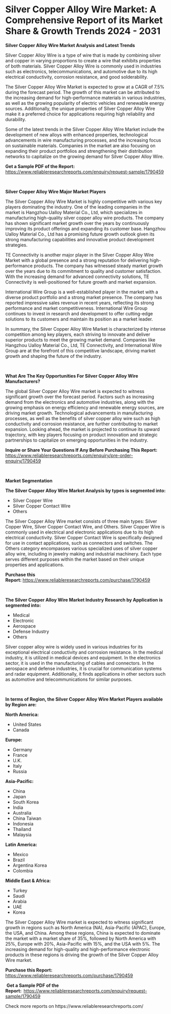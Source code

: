 <p><h1>Silver Copper Alloy Wire Market: A Comprehensive Report of its Market Share & Growth Trends 2024 - 2031</h1></p><p><strong>Silver Copper Alloy Wire Market Analysis and Latest Trends</strong></p>
<p><p>Silver Copper Alloy Wire is a type of wire that is made by combining silver and copper in varying proportions to create a wire that exhibits properties of both materials. Silver Copper Alloy Wire is commonly used in industries such as electronics, telecommunications, and automotive due to its high electrical conductivity, corrosion resistance, and good solderability.</p><p>The Silver Copper Alloy Wire Market is expected to grow at a CAGR of 7.5% during the forecast period. The growth of this market can be attributed to the increasing demand for high-performance materials in various industries, as well as the growing popularity of electric vehicles and renewable energy sources. Additionally, the unique properties of Silver Copper Alloy Wire make it a preferred choice for applications requiring high reliability and durability.</p><p>Some of the latest trends in the Silver Copper Alloy Wire Market include the development of new alloys with enhanced properties, technological advancements in wire manufacturing processes, and the increasing focus on sustainable materials. Companies in the market are also focusing on expanding their product portfolios and strengthening their distribution networks to capitalize on the growing demand for Silver Copper Alloy Wire.</p></p>
<p><strong>Get a Sample PDF of the Report:&nbsp;</strong> <a href="https://www.reliableresearchreports.com/enquiry/request-sample/1790459">https://www.reliableresearchreports.com/enquiry/request-sample/1790459</a></p>
<p>&nbsp;</p>
<p><strong>Silver Copper Alloy Wire Major Market Players</strong></p>
<p><p>The Silver Copper Alloy Wire Market is highly competitive with various key players dominating the industry. One of the leading companies in the market is Hangzhou Ualloy Material Co., Ltd, which specializes in manufacturing high-quality silver copper alloy wire products. The company has shown significant market growth over the years by continuously improving its product offerings and expanding its customer base. Hangzhou Ualloy Material Co., Ltd has a promising future growth outlook given its strong manufacturing capabilities and innovative product development strategies.</p><p>TE Connectivity is another major player in the Silver Copper Alloy Wire Market with a global presence and a strong reputation for delivering high-performance products. The company has witnessed steady market growth over the years due to its commitment to quality and customer satisfaction. With the increasing demand for advanced connectivity solutions, TE Connectivity is well-positioned for future growth and market expansion.</p><p>International Wire Group is a well-established player in the market with a diverse product portfolio and a strong market presence. The company has reported impressive sales revenue in recent years, reflecting its strong performance and market competitiveness. International Wire Group continues to invest in research and development to offer cutting-edge solutions to its customers and maintain its position as a market leader.</p><p>In summary, the Silver Copper Alloy Wire Market is characterized by intense competition among key players, each striving to innovate and deliver superior products to meet the growing market demand. Companies like Hangzhou Ualloy Material Co., Ltd, TE Connectivity, and International Wire Group are at the forefront of this competitive landscape, driving market growth and shaping the future of the industry.</p></p>
<p>&nbsp;</p>
<p><strong>What Are The Key Opportunities For Silver Copper Alloy Wire Manufacturers?</strong></p>
<p><p>The global Silver Copper Alloy Wire market is expected to witness significant growth over the forecast period. Factors such as increasing demand from the electronics and automotive industries, along with the growing emphasis on energy efficiency and renewable energy sources, are driving market growth. Technological advancements in manufacturing processes, as well as the benefits of silver copper alloy wire such as high conductivity and corrosion resistance, are further contributing to market expansion. Looking ahead, the market is projected to continue its upward trajectory, with key players focusing on product innovation and strategic partnerships to capitalize on emerging opportunities in the industry.</p></p>
<p><strong>Inquire or Share Your Questions If Any Before Purchasing This Report:</strong> <a href="https://www.reliableresearchreports.com/enquiry/pre-order-enquiry/1790459">https://www.reliableresearchreports.com/enquiry/pre-order-enquiry/1790459</a></p>
<p>&nbsp;</p>
<p><strong>Market Segmentation</strong></p>
<p><strong>The Silver Copper Alloy Wire Market Analysis by types is segmented into:</strong></p>
<p><ul><li>Silver Copper Wire</li><li>Silver Copper Contact Wire</li><li>Others</li></ul></p>
<p><p>The Silver Copper Alloy Wire market consists of three main types: Silver Copper Wire, Silver Copper Contact Wire, and Others. Silver Copper Wire is commonly used in electrical and electronic applications due to its high electrical conductivity. Silver Copper Contact Wire is specifically designed for use in contact applications, such as connectors and switches. The Others category encompasses various specialized uses of silver copper alloy wire, including in jewelry making and industrial machinery. Each type serves different purposes within the market based on their unique properties and applications.</p></p>
<p><strong>Purchase this Report:&nbsp;</strong><a href="https://www.reliableresearchreports.com/purchase/1790459">https://www.reliableresearchreports.com/purchase/1790459</a></p>
<p>&nbsp;</p>
<p><strong>The Silver Copper Alloy Wire Market Industry Research by Application is segmented into:</strong></p>
<p><ul><li>Medical</li><li>Electronic</li><li>Aerospace</li><li>Defense Industry</li><li>Others</li></ul></p>
<p><p>Silver copper alloy wire is widely used in various industries for its exceptional electrical conductivity and corrosion resistance. In the medical industry, it is utilized in medical devices and equipment. In the electronics sector, it is used in the manufacturing of cables and connectors. In the aerospace and defense industries, it is crucial for communication systems and radar equipment. Additionally, it finds applications in other sectors such as automotive and telecommunications for similar purposes.</p></p>
<p>&nbsp;</p>
<p><strong>In terms of Region, the Silver Copper Alloy Wire Market Players available by Region are:</strong></p>
<p>
    <p> <strong> North America: </strong>
        <ul>
            <li>United States</li>
            <li>Canada</li>
        </ul>
        </p> 
    <p> <strong> Europe: </strong>
        <ul>
            <li>Germany</li>
            <li>France</li>
            <li>U.K.</li>
            <li>Italy</li>
            <li>Russia</li>
        </ul>
        </p> 
    <p> <strong> Asia-Pacific: </strong>
        <ul>
            <li>China</li>
            <li>Japan</li>
            <li>South Korea</li>
            <li>India</li>
            <li>Australia</li>
            <li>China Taiwan</li>
            <li>Indonesia</li>
            <li>Thailand</li>
            <li>Malaysia</li>
        </ul>
        </p> 
    <p> <strong> Latin America: </strong>
        <ul>
            <li>Mexico</li>
            <li>Brazil</li>
            <li>Argentina Korea</li>
            <li>Colombia</li>
        </ul>
        </p> 
    <p> <strong> Middle East & Africa: </strong>
        <ul>
            <li>Turkey</li>
            <li>Saudi</li>
            <li>Arabia</li>
            <li>UAE</li>
            <li>Korea</li>
        </ul>
    </p>
    </p>
<p><p>The Silver Copper Alloy Wire market is expected to witness significant growth in regions such as North America (NA), Asia-Pacific (APAC), Europe, the USA, and China. Among these regions, China is expected to dominate the market with a market share of 35%, followed by North America with 25%, Europe with 20%, Asia-Pacific with 15%, and the USA with 5%. The increasing demand for high-quality and high-performance electronic products in these regions is driving the growth of the Silver Copper Alloy Wire market.</p></p>
<p><strong>Purchase this Report: </strong><a href="https://www.reliableresearchreports.com/purchase/1790459">https://www.reliableresearchreports.com/purchase/1790459</a></p>
<p>&nbsp;<strong>Get a Sample PDF of the Report:&nbsp;&nbsp;</strong><a href="https://www.reliableresearchreports.com/enquiry/request-sample/1790459">https://www.reliableresearchreports.com/enquiry/request-sample/1790459</a></p>
<p><strong></strong></p>
<p>Check more reports on https://www.reliableresearchreports.com/</p>